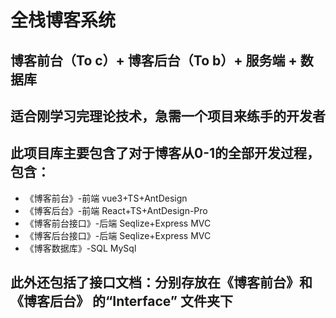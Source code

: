 # 全栈博客系统

##  博客前台（To c）+ 博客后台（To b）+ 服务端 + 数据库

## 适合刚学习完理论技术，急需一个项目来练手的开发者
## 此项目库主要包含了对于博客从0-1的全部开发过程，包含：
* 《博客前台》-前端  vue3+TS+AntDesign   
* 《博客后台》-前端   React+TS+AntDesign-Pro
* 《博客前台接口》-后端  Seqlize+Express  MVC
* 《博客后台接口》-后端   Seqlize+Express  MVC
* 《博客数据库》-SQL   MySql

## 此外还包括了**接口文档**：分别存放在《博客前台》和《博客后台》 的“Interface” 文件夹下 




